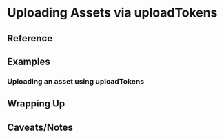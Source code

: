# Uploading Assets via uploadTokens

## Reference

## Examples
  
### Uploading an asset using uploadTokens

## Wrapping Up

## Caveats/Notes
